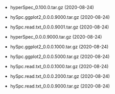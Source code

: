 
* hyperSpec_0.100.0.tar.gz  (2020-08-24)

* hySpc.ggplot2_0.0.0.9000.tar.gz  (2020-08-24)

* hySpc.read.txt_0.0.0.9001.tar.gz  (2020-08-24)

* hyperSpec_0.0.0.9000.tar.gz  (2020-08-24)

* hySpc.ggplot2_0.0.0.1000.tar.gz  (2020-08-24)

* hySpc.ggplot2_0.0.0.5000.tar.gz  (2020-08-24)

* hySpc.read.txt_0.0.0.1000.tar.gz  (2020-08-24)

* hySpc.read.txt_0.0.0.2000.tar.gz  (2020-08-24)

* hySpc.read.txt_0.0.0.9000.tar.gz  (2020-08-24)
